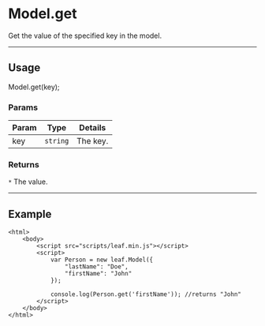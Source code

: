 # Model.get

Get the value of the specified key in the model.

----------------------------------------------------------------------

## Usage

Model.get(key);

### Params

| Param           | Type          | Details                          |
| --------------- | ------------- | -------------------------------- |
| key             | `string`      | The key.                         |

### Returns

`*` The value.

----------------------------------------------------------------------

## Example

	<html>	
		<body>
			<script src="scripts/leaf.min.js"></script>
			<script>	
				var Person = new leaf.Model({
					"lastName": "Doe",
					"firstName": "John"
				});

				console.log(Person.get('firstName')); //returns "John"
			</script>
		</body>
	</html>	